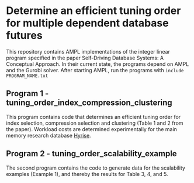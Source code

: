 # Determine an efficient tuning order for multiple dependent database futures

This repository contains AMPL implementations of the integer linear program specified in the paper Self-Driving Database Systems: A Conceptual Approach. In their current state, the programs depend on AMPL and the Gurobi solver. After starting AMPL, run the programs with `include PROGRAM_NAME.txt`


## Program 1 - tuning_order_index_compression_clustering

This program contains code that determines an efficient tuning order for index selection, compression selection and clustering (Table 1 and 2 from the paper). Workload costs are determined experimentally for the main memory research database [Hyrise](https://github.com/hyrise/hyrise).

## Program 2 - tuning_order_scalability_example

The second program contains the code to generate data for the scalability examples (Example 1), and thereby the results for Table 3, 4, and 5.

